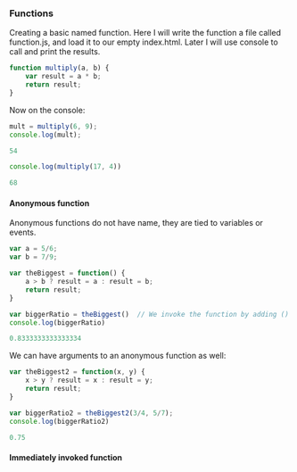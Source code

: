 ### Functions 

Creating a basic named function. Here I will write the function a file called function.js, and load it to our empty index.html. Later I will use console to call and print the results. 
```js
function multiply(a, b) {
    var result = a * b; 
    return result;
}
```

Now on the console: 
```js 
mult = multiply(6, 9); 
console.log(mult); 

54 

console.log(multiply(17, 4))

68
``` 

#### Anonymous function 

Anonymous functions do not have name, they are tied to variables or events. 
```js 
var a = 5/6; 
var b = 7/9; 

var theBiggest = function() {
    a > b ? result = a : result = b;
    return result; 
}
``` 
```js 
var biggerRatio = theBiggest()  // We invoke the function by adding () to the end of the variable 
console.log(biggerRatio)

0.8333333333333334
``` 

We can have arguments to an anonymous function as well: 
```js 
var theBiggest2 = function(x, y) {
    x > y ? result = x : result = y; 
    return result;
}
``` 
```js 
var biggerRatio2 = theBiggest2(3/4, 5/7); 
console.log(biggerRatio2)

0.75
```

#### Immediately invoked function 
